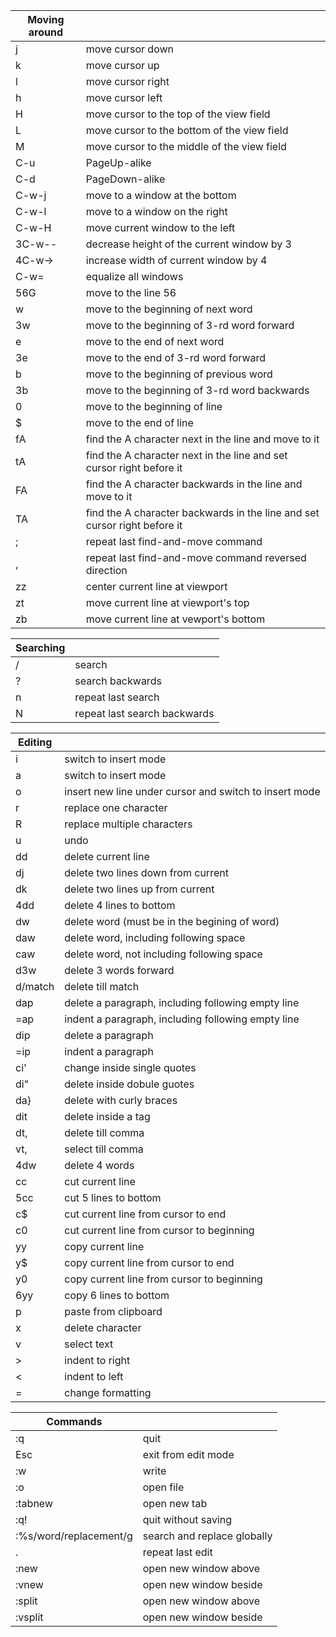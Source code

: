 |Moving around ||
|--- | --- |
|j | move cursor down
|k | move cursor up
|l | move cursor right
|h | move cursor left
|H|move cursor to the top of the view field
|L|move cursor to the bottom of the view field
|M|move cursor to the middle of the view field
|C-u|PageUp-alike
|C-d|PageDown-alike
|C-w-j|move to a window at the bottom
|C-w-l|move to a window on the right
|C-w-H|move current window to the left
|3C-w--|decrease height of the current window by 3
|4C-w->|increase width of current window by 4
|C-w=|equalize all windows
|56G|move to the line 56|
|w|move to the beginning of next word|
|3w|move to the beginning of 3-rd word forward|
|e|move to the end of next word|
|3e|move to the end of 3-rd word forward|
|b|move to the beginning of previous word|
|3b|move to the beginning of 3-rd word backwards|
|0|move to the beginning of line|
|$|move to the end of line|
|fA|find the A character next in the line and move to it|
|tA|find the A character next in the line and set cursor right before it|
|FA|find the A character backwards in the line and move to it|
|TA|find the A character backwards in the line and set cursor right before it|
|;|repeat last find-and-move command|
|,|repeat last find-and-move command reversed direction|
|zz|center current line at viewport|
|zt|move current line at viewport's top|
|zb|move current line at vewport's bottom|

|Searching ||
--- | --- |
|/ | search |
|? | search backwards |
|n | repeat last search |
|N | repeat last search backwards |


|Editing||
|--- | --- |
|i |switch to insert mode|
|a |switch to insert mode|
|o |insert new line under cursor and switch to insert mode|
|r |replace one character|
|R |replace multiple characters|
|u |undo|
|dd |delete current line|
|dj| delete two lines down from current|
|dk| delete two lines up from current|
|4dd |delete 4 lines to bottom|
|dw |delete word (must be in the begining of word)|
|daw |delete word, including following space|
|caw |delete word, not including following space|
|d3w| delete 3 words forward|
|d/match|delete till match|
|dap| delete a paragraph, including following empty line|
|=ap| indent a paragraph, including following empty line|
|dip| delete a paragraph|
|=ip|indent a paragraph|
|ci'|change inside single quotes|
|di"|delete inside dobule guotes|
|da}|delete with curly braces|
|dit|delete inside a tag|
|dt,|delete till comma|
|vt,|select till comma|
|4dw |delete 4 words|
|cc |cut current line|
|5cc |cut 5 lines to bottom|
|c$ |cut current line from cursor to end|
|c0 |cut current line from cursor to beginning|
|yy |copy current line|
|y$ |copy current line from cursor to end|
|y0 |copy current line from cursor to beginning|
|6yy |copy 6 lines to bottom|
|p |paste from clipboard|
|x |delete character|
|v |select text|
|> |indent to right|
|< |indent to left|
|= |change formatting|

|Commands||
|--- | --- |
|:q|quit|
|Esc|exit from edit mode|
|:w|write|
|:o|open file|
|:tabnew|open new tab|
|:q!|quit without saving|
|:%s/word/replacement/g|search and replace globally|
|.|repeat last edit|
|:new|open new window above|
|:vnew|open new window beside|
|:split|open new window above|
|:vsplit|open new window beside|
